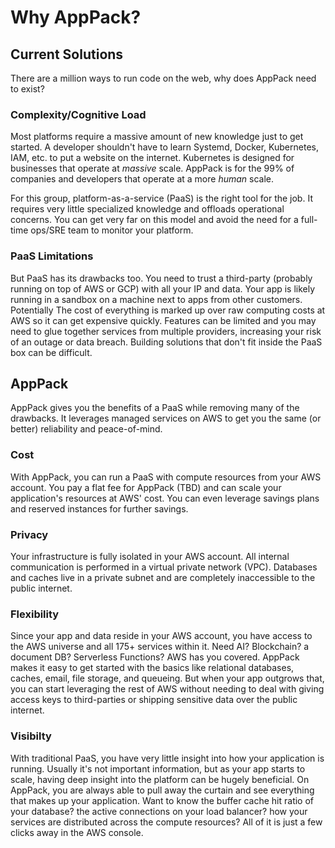 # Why AppPack?

## Current Solutions

There are a million ways to run code on the web, why does AppPack need to exist?

### Complexity/Cognitive Load

Most platforms require a massive amount of new knowledge just to get started. A developer shouldn't have to learn Systemd, Docker, Kubernetes, IAM, etc. to put a website on the internet. Kubernetes is designed for businesses that operate at _massive_ scale. AppPack is for the 99% of companies and developers that operate at a more _human_ scale.

For this group, platform-as-a-service (PaaS) is the right tool for the job. It requires very little specialized knowledge and offloads operational concerns. You can get very far on this model and avoid the need for a full-time ops/SRE team to monitor your platform.


### PaaS Limitations

But PaaS has its drawbacks too. You need to trust a third-party (probably running on top of AWS or GCP) with all your IP and data. Your app is likely running in a sandbox on a machine next to apps from other customers. Potentially The cost of everything is marked up over raw computing costs at AWS so it can get expensive quickly. Features can be limited and you may need to glue together services from multiple providers, increasing your risk of an outage or data breach. Building solutions that don't fit inside the PaaS box can be difficult.

## AppPack

AppPack gives you the benefits of a PaaS while removing many of the drawbacks. It leverages managed services on AWS to get you the same (or better) reliability and peace-of-mind.

### Cost

With AppPack, you can run a PaaS with compute resources from your AWS account. You pay a flat fee for AppPack (TBD) and can scale your application's resources at AWS' cost. You can even leverage savings plans and reserved instances for further savings.

### Privacy

Your infrastructure is fully isolated in your AWS account. All internal communication is performed in a virtual private network (VPC). Databases and caches live in a private subnet and are completely inaccessible to the public internet.

### Flexibility

Since your app and data reside in your AWS account, you have access to the AWS universe and all 175+ services within it. Need AI? Blockchain? a document DB? Serverless Functions? AWS has you covered. AppPack makes it easy to get started with the basics like relational databases, caches, email, file storage, and queueing. But when your app outgrows that, you can start leveraging the rest of AWS without needing to deal with giving access keys to third-parties or shipping sensitive data over the public internet.

### Visibilty

With traditional PaaS, you have very little insight into how your application is running. Usually it's not important information, but as your app starts to scale, having deep insight into the platform can be hugely beneficial. On AppPack, you are always able to pull away the curtain and see everything that makes up your application. Want to know the buffer cache hit ratio of your database? the active connections on your load balancer? how your services are distributed across the compute resources? All of it is just a few clicks away in the AWS console.
